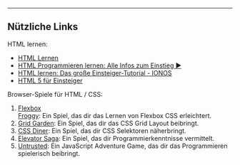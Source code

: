 
---
## Nützliche Links
HTML lernen:
- [HTML Lernen](https://de.w3docs.com/html-lernen.html?form=MG0AV3)
- [HTML Programmieren lernen: Alle Infos zum Einstieg ►](https://lerneprogrammieren.com/html-programmieren-lernen/?form=MG0AV3)
- [HTML lernen: Das große Einsteiger-Tutorial - IONOS](https://www.ionos.de/digitalguide/websites/web-entwicklung/html-lernen-das-grosse-einsteiger-tutorial/?form=MG0AV3)
- [HTML 5 für Einsteiger](https://www.html5.wirlernen.at/?form=MG0AV3)

Browser-Spiele für HTML / CSS:
1. [Flexbox Froggy](https://hellocoding.de/blog/coding-language/allgemein/programmieren-lernen-mit-spielen?form=MG0AV3): Ein Spiel, das dir das Lernen von Flexbox CSS erleichtert.
2. [Grid Garden](https://hellocoding.de/blog/coding-language/allgemein/programmieren-lernen-mit-spielen?form=MG0AV3): Ein Spiel, das dir das CSS Grid Layout beibringt.
3. [CSS Diner](https://hellocoding.de/blog/coding-language/allgemein/programmieren-lernen-mit-spielen?form=MG0AV3): Ein Spiel, das dir CSS Selektoren näherbringt.
4. [Elevator Saga](https://hellocoding.de/blog/coding-language/allgemein/programmieren-lernen-mit-spielen?form=MG0AV3): Ein Spiel, das dir Programmierkenntnisse vermittelt.
5. [Untrusted](https://hellocoding.de/blog/coding-language/allgemein/programmieren-lernen-mit-spielen?form=MG0AV3): Ein JavaScript Adventure Game, das dir das Programmieren spielerisch beibringt.

